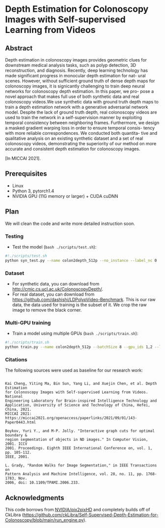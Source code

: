 # Depth Estimation for Colonoscopy Images with Self-supervised Learning from Videos
## Abstract
Depth estimation in colonoscopy images provides geometric
clues for downstream medical analysis tasks, such as polyp detection,
3D reconstruction, and diagnosis. Recently, deep learning technology
has made significant progress in monocular depth estimation for nat-
ural scenes. However, without sufficient ground truth of dense depth
maps for colonoscopy images, it is signicantly challenging to train deep
neural networks for colonoscopy depth estimation. In this paper, we pro-
pose a novel approach that makes full use of both synthetic data and real
colonoscopy videos.We use synthetic data with ground truth depth maps
to train a depth estimation network with a generative adversarial network
model. Despite the lack of ground truth depth, real colonoscopy videos
are used to train the network in a self-supervision manner by exploiting 
temporal consistency between neighboring frames. Furthermore, we
design a masked gradient warping loss in order to ensure temporal consis-
tency with more reliable correspondences. We conducted both quantita-
tive and qualitative analysis on an existing synthetic dataset and a set of
real colonoscopy videos, demonstrating the superiority of our method on
more accurate and consistent depth estimation for colonoscopy images.

[In MICCAI 2021].  

## Prerequisites
- Linux
- Python 3, pytorch1.4
- NVIDIA GPU (11G memory or larger) + CUDA cuDNN

## Plan
We will clean the code and write more detailed instruction soon. 

### Testing
- Test the model (`bash ./scripts/test.sh`):
```bash
#!./scripts/test.sh
python syn_test.py --name colon2depth_512p --no_instance --label_nc 0
```

### Dataset
- For synthetic data, you can download from http://cmic.cs.ucl.ac.uk/ColonoscopyDepth/.
- For real dataset, you can download from https://github.com/dashishi/LDPolypVideo-Benchmark. This is our raw data, the data used for training is the subset of it. We crop the raw image to remove the black corner.

### Multi-GPU training
- Train a model using multiple GPUs (`bash ./scripts/train.sh`):
```bash
#!./scripts/train.sh
python train.py --name colon2depth_512p --batchSize 8 --gpu_ids 1,2 --label_nc 0 --no_instance --tf_log --no_vgg_loss --continue_train```
```

### Citations
The following sources were used as baseline for our research work: 

```

Kai Cheng, Yiting Ma, Bin Sun, Yang Li, and Xuejin Chen, et al. Depth Estimation
for Colonoscopy Images with Self-supervised Learning from Videos. National
Engineering Laboratory for Brain-inspired Intelligence Technology and
Application, University of Science and Technology of China, Hefei, China, 2021.
MICCAI 2021:
https://miccai2021.org/openaccess/paperlinks/2021/09/01/143-Paper0443.html

Boykov, Yuri Y., and M-P. Jolly. "Interactive graph cuts for optimal boundary &
region segmentation of objects in ND images." In Computer Vision, 2001. ICCV
2001. Proceedings. Eighth IEEE International Conference on, vol. 1, pp. 105-112.
IEEE, 2001.

L. Grady, "Random Walks for Image Segmentation," in IEEE Transactions on
Pattern Analysis and Machine Intelligence, vol. 28, no. 11, pp. 1768-1783, Nov.
2006, doi: 10.1109/TPAMI.2006.233.

```

## Acknowledgments
This code borrows from [NVIDIA/pix2pixHD](https://github.com/NVIDIA/pix2pixHD) and completely builds off of CkLibra (https://github.com/ckLibra/Self-Supervised-Depth-Estimation-for-Colonoscopy/blob/main/run_engine.py).
